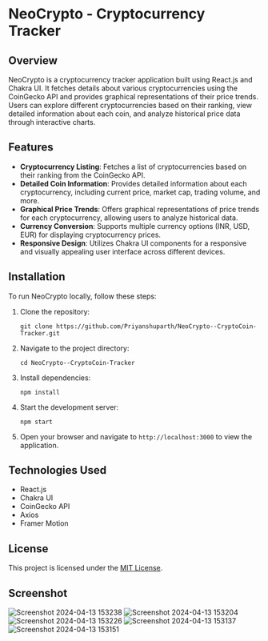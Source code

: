 # NeoCrypto - Cryptocurrency Tracker

## Overview

NeoCrypto is a cryptocurrency tracker application built using React.js and Chakra UI. It fetches details about various cryptocurrencies using the CoinGecko API and provides graphical representations of their price trends. Users can explore different cryptocurrencies based on their ranking, view detailed information about each coin, and analyze historical price data through interactive charts.

## Features

- **Cryptocurrency Listing**: Fetches a list of cryptocurrencies based on their ranking from the CoinGecko API.
- **Detailed Coin Information**: Provides detailed information about each cryptocurrency, including current price, market cap, trading volume, and more.
- **Graphical Price Trends**: Offers graphical representations of price trends for each cryptocurrency, allowing users to analyze historical data.
- **Currency Conversion**: Supports multiple currency options (INR, USD, EUR) for displaying cryptocurrency prices.
- **Responsive Design**: Utilizes Chakra UI components for a responsive and visually appealing user interface across different devices.

## Installation

To run NeoCrypto locally, follow these steps:

1. Clone the repository:
    ```
    git clone https://github.com/Priyanshuparth/NeoCrypto--CryptoCoin-Tracker.git
    ```

2. Navigate to the project directory:
    ```
    cd NeoCrypto--CryptoCoin-Tracker
    ```

3. Install dependencies:
    ```
    npm install
    ```

4. Start the development server:
    ```
    npm start
    ```

5. Open your browser and navigate to `http://localhost:3000` to view the application.

## Technologies Used

- React.js
- Chakra UI
- CoinGecko API
- Axios
- Framer Motion


## License

This project is licensed under the [MIT License](LICENSE).

## Screenshot

![Screenshot 2024-04-13 153238](https://github.com/Priyanshuparth/NeoCrypto--CryptoCoin-Tracker/assets/73892924/6e80ed02-d9c7-4974-b672-58da2f67b403)
![Screenshot 2024-04-13 153204](https://github.com/Priyanshuparth/NeoCrypto--CryptoCoin-Tracker/assets/73892924/54c17fcc-f4f0-4a8b-9164-edbd56cd6994)
![Screenshot 2024-04-13 153226](https://github.com/Priyanshuparth/NeoCrypto--CryptoCoin-Tracker/assets/73892924/9ed8acc5-5c33-4a79-bc6b-43684b4d3e00)
![Screenshot 2024-04-13 153137](https://github.com/Priyanshuparth/NeoCrypto--CryptoCoin-Tracker/assets/73892924/b12cad69-1bb5-4982-a22c-54fd4cc2b8cb)
![Screenshot 2024-04-13 153151](https://github.com/Priyanshuparth/NeoCrypto--CryptoCoin-Tracker/assets/73892924/2121ecf6-5969-4c01-b7ca-b02f30237c9e)
